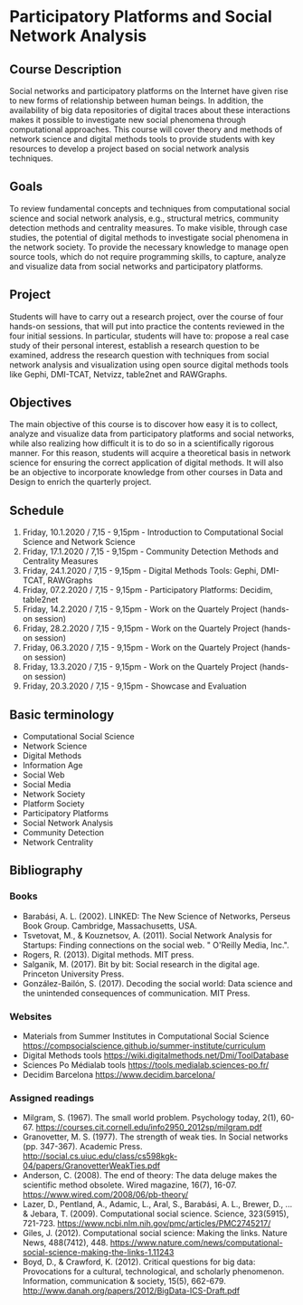 # Participatory Platforms and Social Network Analysis

## Course Description
Social networks and participatory platforms on the Internet have given rise to new forms of relationship between human beings. In addition, the availability of big data repositories of digital traces about these interactions makes it possible to investigate new social phenomena through computational approaches. This course will cover theory and methods of network science and digital methods tools to provide students with key resources to develop a project based on social network analysis techniques.

## Goals
To review fundamental concepts and techniques from computational social science and social network analysis, e.g., structural metrics, community detection methods and centrality measures.
To make visible, through case studies, the potential of digital methods to investigate social phenomena in the network society.
To provide the necessary knowledge to manage open source tools, which do not require programming skills, to capture, analyze and visualize data from social networks and participatory platforms.

## Project
Students will have to carry out a research project, over the course of four hands-on sessions, that will put into practice the contents reviewed in the four initial sessions. In particular, students will have to: 
propose a real case study of their personal interest,
establish a research question to be examined,
address the research question with techniques from social network analysis and visualization using open source digital methods tools like Gephi, DMI-TCAT, Netvizz, table2net and RAWGraphs. 

## Objectives
The main objective of this course is to discover how easy it is to collect, analyze and visualize data from participatory platforms and social networks, while also realizing how difficult it is to do so in a scientifically rigorous manner. For this reason, students will acquire a theoretical basis in network science for ensuring the correct application of digital methods. It will also be an objective to incorporate knowledge from other courses in Data and Design to enrich the quarterly project.

## Schedule
1. Friday, 10.1.2020 / 7,15 - 9,15pm - Introduction to Computational Social Science and Network Science
2. Friday, 17.1.2020 / 7,15 - 9,15pm - Community Detection Methods and Centrality Measures
3. Friday, 24.1.2020 / 7,15 - 9,15pm - Digital Methods Tools: Gephi, DMI-TCAT, RAWGraphs
4. Friday, 07.2.2020 / 7,15 - 9,15pm - Participatory Platforms: Decidim, table2net
5. Friday, 14.2.2020 / 7,15 - 9,15pm - Work on the Quartely Project (hands-on session)
6. Friday, 28.2.2020 / 7,15 - 9,15pm - Work on the Quartely Project (hands-on session)
7. Friday, 06.3.2020 / 7,15 - 9,15pm - Work on the Quartely Project (hands-on session)
8. Friday, 13.3.2020 / 7,15 - 9,15pm - Work on the Quartely Project (hands-on session)
9. Friday, 20.3.2020 / 7,15 - 9,15pm - Showcase and Evaluation

## Basic terminology
- Computational Social Science
- Network Science
- Digital Methods
- Information Age
- Social Web
- Social Media
- Network Society
- Platform Society
- Participatory Platforms
- Social Network Analysis
- Community Detection
- Network Centrality

## Bibliography
### Books
- Barabási, A. L. (2002). LINKED: The New Science of Networks, Perseus Book Group. Cambridge, Massachusetts, USA.
- Tsvetovat, M., & Kouznetsov, A. (2011). Social Network Analysis for Startups: Finding connections on the social web. " O'Reilly Media, Inc.".
- Rogers, R. (2013). Digital methods. MIT press.
- Salganik, M. (2017). Bit by bit: Social research in the digital age. Princeton University Press.
- González-Bailón, S. (2017). Decoding the social world: Data science and the unintended consequences of communication. MIT Press.
### Websites
- Materials from Summer Institutes in Computational Social Science https://compsocialscience.github.io/summer-institute/curriculum 
- Digital Methods tools https://wiki.digitalmethods.net/Dmi/ToolDatabase 
- Sciences Po Médialab tools https://tools.medialab.sciences-po.fr/ 
- Decidim Barcelona https://www.decidim.barcelona/ 
### Assigned readings
- Milgram, S. (1967). The small world problem. Psychology today, 2(1), 60-67. https://courses.cit.cornell.edu/info2950_2012sp/milgram.pdf 
- Granovetter, M. S. (1977). The strength of weak ties. In Social networks (pp. 347-367). Academic Press. http://social.cs.uiuc.edu/class/cs598kgk-04/papers/GranovetterWeakTies.pdf 
- Anderson, C. (2008). The end of theory: The data deluge makes the scientific method obsolete. Wired magazine, 16(7), 16-07. https://www.wired.com/2008/06/pb-theory/ 
- Lazer, D., Pentland, A., Adamic, L., Aral, S., Barabási, A. L., Brewer, D., ... & Jebara, T. (2009). Computational social science. Science, 323(5915), 721-723. https://www.ncbi.nlm.nih.gov/pmc/articles/PMC2745217/ 
- Giles, J. (2012). Computational social science: Making the links. Nature News, 488(7412), 448. https://www.nature.com/news/computational-social-science-making-the-links-1.11243 
- Boyd, D., & Crawford, K. (2012). Critical questions for big data: Provocations for a cultural, technological, and scholarly phenomenon. Information, communication & society, 15(5), 662-679. http://www.danah.org/papers/2012/BigData-ICS-Draft.pdf 
